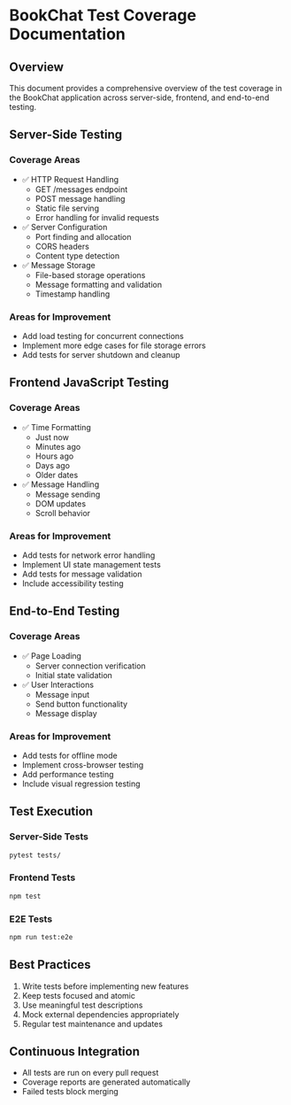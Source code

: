 # BookChat Test Coverage Documentation

## Overview
This document provides a comprehensive overview of the test coverage in the BookChat application across server-side, frontend, and end-to-end testing.

## Server-Side Testing

### Coverage Areas
- ✅ HTTP Request Handling
  - GET /messages endpoint
  - POST message handling
  - Static file serving
  - Error handling for invalid requests
- ✅ Server Configuration
  - Port finding and allocation
  - CORS headers
  - Content type detection
- ✅ Message Storage
  - File-based storage operations
  - Message formatting and validation
  - Timestamp handling

### Areas for Improvement
- Add load testing for concurrent connections
- Implement more edge cases for file storage errors
- Add tests for server shutdown and cleanup

## Frontend JavaScript Testing

### Coverage Areas
- ✅ Time Formatting
  - Just now
  - Minutes ago
  - Hours ago
  - Days ago
  - Older dates
- ✅ Message Handling
  - Message sending
  - DOM updates
  - Scroll behavior

### Areas for Improvement
- Add tests for network error handling
- Implement UI state management tests
- Add tests for message validation
- Include accessibility testing

## End-to-End Testing

### Coverage Areas
- ✅ Page Loading
  - Server connection verification
  - Initial state validation
- ✅ User Interactions
  - Message input
  - Send button functionality
  - Message display

### Areas for Improvement
- Add tests for offline mode
- Implement cross-browser testing
- Add performance testing
- Include visual regression testing

## Test Execution

### Server-Side Tests
```bash
pytest tests/
```

### Frontend Tests
```bash
npm test
```

### E2E Tests
```bash
npm run test:e2e
```

## Best Practices
1. Write tests before implementing new features
2. Keep tests focused and atomic
3. Use meaningful test descriptions
4. Mock external dependencies appropriately
5. Regular test maintenance and updates

## Continuous Integration
- All tests are run on every pull request
- Coverage reports are generated automatically
- Failed tests block merging
